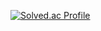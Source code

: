 [![Solved.ac Profile](http://mazassumnida.wtf/api/v2/generate_badge?boj=pine7420)](https://solved.ac/pine7420)
